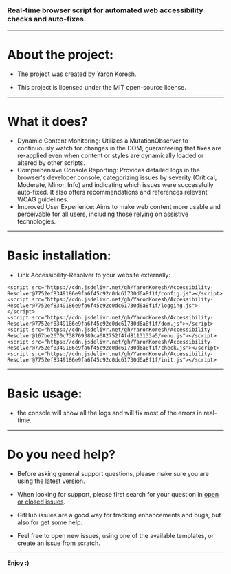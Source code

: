 ### Real-time browser script for automated web accessibility checks and auto-fixes.

- - -

# About the project:

* The project was created by Yaron Koresh.

* This project is licensed under the MIT open-source license.

- - -

# What it does?

* Dynamic Content Monitoring: Utilizes a MutationObserver to continuously watch for changes in the DOM, guaranteeing that fixes are re-applied even when content or styles are dynamically loaded or altered by other scripts.
* Comprehensive Console Reporting: Provides detailed logs in the browser's developer console, categorizing issues by severity (Critical, Moderate, Minor, Info) and indicating which issues were successfully auto-fixed. It also offers recommendations and references relevant WCAG guidelines.
* Improved User Experience: Aims to make web content more usable and perceivable for all users, including those relying on assistive technologies.

- - -

# Basic installation:

* Link Accessibility-Resolver to your website externally:
```
<script src="https://cdn.jsdelivr.net/gh/YaronKoresh/Accessibility-Resolver@7752ef8349186e9fa6f45c92c0dc61730d6a8f1f/config.js"></script>
<script src="https://cdn.jsdelivr.net/gh/YaronKoresh/Accessibility-Resolver@7752ef8349186e9fa6f45c92c0dc61730d6a8f1f/logging.js"></script>
<script src="https://cdn.jsdelivr.net/gh/YaronKoresh/Accessibility-Resolver@7752ef8349186e9fa6f45c92c0dc61730d6a8f1f/dom.js"></script>
<script src="https://cdn.jsdelivr.net/gh/YaronKoresh/Accessibility-Resolver@167be2670c738769389ca682752f4fd8113133a5/menu.js"></script>
<script src="https://cdn.jsdelivr.net/gh/YaronKoresh/Accessibility-Resolver@7752ef8349186e9fa6f45c92c0dc61730d6a8f1f/check.js"></script>
<script src="https://cdn.jsdelivr.net/gh/YaronKoresh/Accessibility-Resolver@7752ef8349186e9fa6f45c92c0dc61730d6a8f1f/init.js"></script>
```

- - -

# Basic usage:

* the console will show all the logs and will fix most of the errors in real-time.

- - -

# Do you need help?

* Before asking general support questions, please make sure you are using the [latest version](https://github.com/YaronKoresh/Accessibility-Resolver/releases/latest).

* When looking for support, please first search for your question in [open or closed issues](https://github.com/YaronKoresh/Accessibility-Resolver/issues?q=is%3Aissue).

* GitHub issues are a good way for tracking enhancements and bugs, but also for get some help.

* Feel free to open new issues, using one of the available templates, or create an issue from scratch.

- - -

**Enjoy :)**
